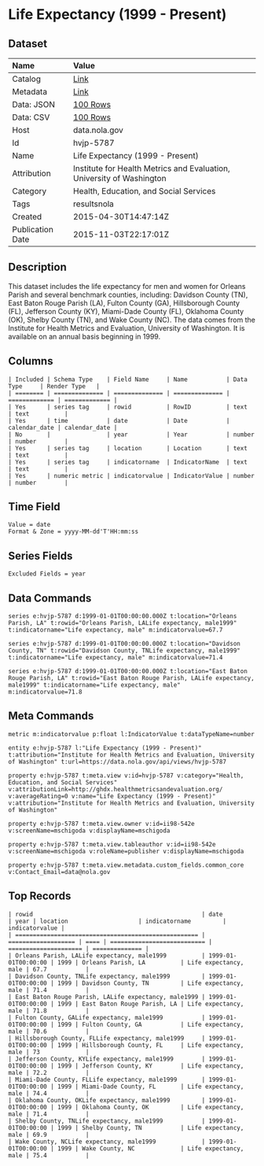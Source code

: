 # Life Expectancy (1999 - Present)

## Dataset

| Name | Value |
| :--- | :---- |
| Catalog | [Link](https://catalog.data.gov/dataset/life-expectancy-1999-present) |
| Metadata | [Link](https://data.nola.gov/api/views/hvjp-5787) |
| Data: JSON | [100 Rows](https://data.nola.gov/api/views/hvjp-5787/rows.json?max_rows=100) |
| Data: CSV | [100 Rows](https://data.nola.gov/api/views/hvjp-5787/rows.csv?max_rows=100) |
| Host | data.nola.gov |
| Id | hvjp-5787 |
| Name | Life Expectancy (1999 - Present) |
| Attribution | Institute for Health Metrics and Evaluation, University of Washington |
| Category | Health, Education, and Social Services |
| Tags | resultsnola |
| Created | 2015-04-30T14:47:14Z |
| Publication Date | 2015-11-03T22:17:01Z |

## Description

This dataset includes the life expectancy for men and women for Orleans Parish and several benchmark counties, including: Davidson County (TN), East Baton Rouge Parish (LA), Fulton County (GA), Hillsborough County (FL), Jefferson County (KY), Miami-Dade County (FL), Oklahoma County (OK), Shelby County (TN), and Wake County (NC). The data comes from the Institute for Health Metrics and Evaluation, University of Washington. It is available on an annual basis beginning in 1999.

## Columns

```ls
| Included | Schema Type    | Field Name     | Name           | Data Type     | Render Type   |
| ======== | ============== | ============== | ============== | ============= | ============= |
| Yes      | series tag     | rowid          | RowID          | text          | text          |
| Yes      | time           | date           | Date           | calendar_date | calendar_date |
| No       |                | year           | Year           | number        | number        |
| Yes      | series tag     | location       | Location       | text          | text          |
| Yes      | series tag     | indicatorname  | IndicatorName  | text          | text          |
| Yes      | numeric metric | indicatorvalue | IndicatorValue | number        | number        |
```

## Time Field

```ls
Value = date
Format & Zone = yyyy-MM-dd'T'HH:mm:ss
```

## Series Fields

```ls
Excluded Fields = year
```

## Data Commands

```ls
series e:hvjp-5787 d:1999-01-01T00:00:00.000Z t:location="Orleans Parish, LA" t:rowid="Orleans Parish, LALife expectancy, male1999" t:indicatorname="Life expectancy, male" m:indicatorvalue=67.7

series e:hvjp-5787 d:1999-01-01T00:00:00.000Z t:location="Davidson County, TN" t:rowid="Davidson County, TNLife expectancy, male1999" t:indicatorname="Life expectancy, male" m:indicatorvalue=71.4

series e:hvjp-5787 d:1999-01-01T00:00:00.000Z t:location="East Baton Rouge Parish, LA" t:rowid="East Baton Rouge Parish, LALife expectancy, male1999" t:indicatorname="Life expectancy, male" m:indicatorvalue=71.8
```

## Meta Commands

```ls
metric m:indicatorvalue p:float l:IndicatorValue t:dataTypeName=number

entity e:hvjp-5787 l:"Life Expectancy (1999 - Present)" t:attribution="Institute for Health Metrics and Evaluation, University of Washington" t:url=https://data.nola.gov/api/views/hvjp-5787

property e:hvjp-5787 t:meta.view v:id=hvjp-5787 v:category="Health, Education, and Social Services" v:attributionLink=http://ghdx.healthmetricsandevaluation.org/ v:averageRating=0 v:name="Life Expectancy (1999 - Present)" v:attribution="Institute for Health Metrics and Evaluation, University of Washington"

property e:hvjp-5787 t:meta.view.owner v:id=ii98-542e v:screenName=mschigoda v:displayName=mschigoda

property e:hvjp-5787 t:meta.view.tableauthor v:id=ii98-542e v:screenName=mschigoda v:roleName=publisher v:displayName=mschigoda

property e:hvjp-5787 t:meta.view.metadata.custom_fields.common_core v:Contact_Email=data@nola.gov
```

## Top Records

```ls
| rowid                                                | date                | year | location                    | indicatorname         | indicatorvalue | 
| ==================================================== | =================== | ==== | =========================== | ===================== | ============== | 
| Orleans Parish, LALife expectancy, male1999          | 1999-01-01T00:00:00 | 1999 | Orleans Parish, LA          | Life expectancy, male | 67.7           | 
| Davidson County, TNLife expectancy, male1999         | 1999-01-01T00:00:00 | 1999 | Davidson County, TN         | Life expectancy, male | 71.4           | 
| East Baton Rouge Parish, LALife expectancy, male1999 | 1999-01-01T00:00:00 | 1999 | East Baton Rouge Parish, LA | Life expectancy, male | 71.8           | 
| Fulton County, GALife expectancy, male1999           | 1999-01-01T00:00:00 | 1999 | Fulton County, GA           | Life expectancy, male | 70.6           | 
| Hillsborough County, FLLife expectancy, male1999     | 1999-01-01T00:00:00 | 1999 | Hillsborough County, FL     | Life expectancy, male | 73             | 
| Jefferson County, KYLife expectancy, male1999        | 1999-01-01T00:00:00 | 1999 | Jefferson County, KY        | Life expectancy, male | 72.2           | 
| Miami-Dade County, FLLife expectancy, male1999       | 1999-01-01T00:00:00 | 1999 | Miami-Dade County, FL       | Life expectancy, male | 74.4           | 
| Oklahoma County, OKLife expectancy, male1999         | 1999-01-01T00:00:00 | 1999 | Oklahoma County, OK         | Life expectancy, male | 71.4           | 
| Shelby County, TNLife expectancy, male1999           | 1999-01-01T00:00:00 | 1999 | Shelby County, TN           | Life expectancy, male | 69.9           | 
| Wake County, NCLife expectancy, male1999             | 1999-01-01T00:00:00 | 1999 | Wake County, NC             | Life expectancy, male | 75.4           | 
```